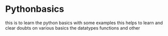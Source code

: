 # Pythonbasics

this is to learn the python basics   with some examples this helps to learn and clear doubts on various basics the datatypes functions and other 
